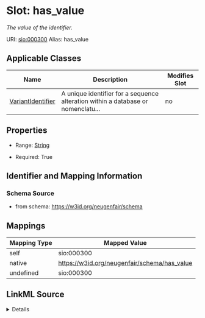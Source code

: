 

# Slot: has_value 


_The value of the identifier._





URI: [sio:000300](http://semanticscience.org/resource/SIO_000300)
Alias: has_value

<!-- no inheritance hierarchy -->





## Applicable Classes

| Name | Description | Modifies Slot |
| --- | --- | --- |
| [VariantIdentifier](VariantIdentifier.md) | A unique identifier for a sequence alteration within a database or nomenclatu... |  no  |






## Properties

* Range: [String](String.md)

* Required: True




## Identifier and Mapping Information






### Schema Source


* from schema: https://w3id.org/neugenfair/schema




## Mappings

| Mapping Type | Mapped Value |
| ---  | ---  |
| self | sio:000300 |
| native | https://w3id.org/neugenfair/schema/has_value |
| undefined | sio:000300 |




## LinkML Source

<details>
```yaml
name: has_value
description: The value of the identifier.
from_schema: https://w3id.org/neugenfair/schema
mappings:
- sio:000300
rank: 1000
domain: VariantIdentifier
slot_uri: sio:000300
alias: has_value
domain_of:
- VariantIdentifier
range: string
required: true

```
</details>
